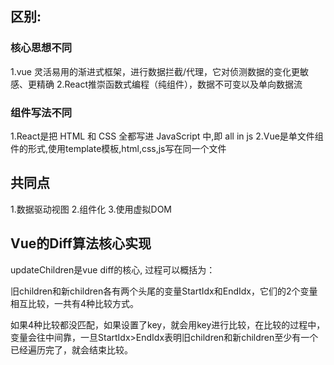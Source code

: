 ## 区别:
### 核心思想不同
1.vue 灵活易用的渐进式框架，进行数据拦截/代理，它对侦测数据的变化更敏感、更精确
2.React推崇函数式编程（纯组件），数据不可变以及单向数据流
### 组件写法不同

1.React是把 HTML 和 CSS 全都写进 JavaScript 中,即 all in js
2.Vue是单文件组件的形式,使用template模板,html,css,js写在同一个文件


## 共同点
1.数据驱动视图
2.组件化
3.使用虚拟DOM


## Vue的Diff算法核心实现

updateChildren是vue diff的核心, 过程可以概括为：

旧children和新children各有两个头尾的变量StartIdx和EndIdx，它们的2个变量相互比较，一共有4种比较方式。

如果4种比较都没匹配，如果设置了key，就会用key进行比较，在比较的过程中，变量会往中间靠，一旦StartIdx>EndIdx表明旧children和新children至少有一个已经遍历完了，就会结束比较。

